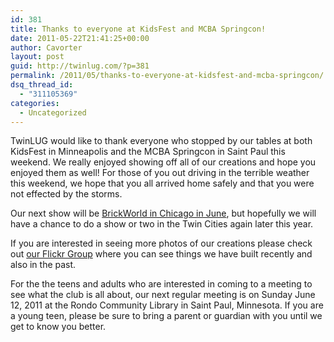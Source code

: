 ```yaml
---
id: 381
title: Thanks to everyone at KidsFest and MCBA Springcon!
date: 2011-05-22T21:41:25+00:00
author: Cavorter
layout: post
guid: http://twinlug.com/?p=381
permalink: /2011/05/thanks-to-everyone-at-kidsfest-and-mcba-springcon/
dsq_thread_id:
  - "311105369"
categories:
  - Uncategorized
---
```

TwinLUG would like to thank everyone who stopped by our tables at both KidsFest in Minneapolis and the MCBA Springcon in Saint Paul this weekend. We really enjoyed showing off all of our creations and hope you enjoyed them as well! For those of you out driving in the terrible weather this weekend, we hope that you all arrived home safely and that you were not effected by the storms.

Our next show will be [BrickWorld in Chicago in June](http://www.brickworld.us/chicago/), but hopefully we will have a chance to do a show or two in the Twin Cities again later this year.

If you are interested in seeing more photos of our creations please check out [our Flickr Group](http://www.flickr.com/groups/twinlug/) where you can see things we have built recently and also in the past.

For the the teens and adults who are interested in coming to a meeting to see what the club is all about, our next regular meeting is on Sunday June 12, 2011 at the Rondo Community Library in Saint Paul, Minnesota. If you are a young teen, please be sure to bring a parent or guardian with you until we get to know you better.